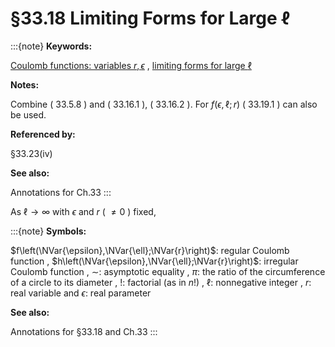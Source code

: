 # §33.18 Limiting Forms for Large ℓ

:::{note}
**Keywords:**

[Coulomb functions: variables $r,\epsilon$](http://dlmf.nist.gov/search/search?q=Coulomb%20functions%3A%20variables%20r%2C%CF%B5) , [limiting forms for large $\ell$](http://dlmf.nist.gov/search/search?q=limiting%20forms%20for%20large%20%E2%84%93)

**Notes:**

Combine ( 33.5.8 ) and ( 33.16.1 ), ( 33.16.2 ). For $f\left(\epsilon,\ell;r\right)$ ( 33.19.1 ) can also be used.

**Referenced by:**

§33.23(iv)

**See also:**

Annotations for Ch.33
:::

As $\ell\to\infty$ with $\epsilon$ and $r$ ( $\neq 0$ ) fixed,

:::{note}
**Symbols:**

$f\left(\NVar{\epsilon},\NVar{\ell};\NVar{r}\right)$: regular Coulomb function , $h\left(\NVar{\epsilon},\NVar{\ell};\NVar{r}\right)$: irregular Coulomb function , $\sim$: asymptotic equality , $\pi$: the ratio of the circumference of a circle to its diameter , $!$: factorial (as in $n!$) , $\ell$: nonnegative integer , $r$: real variable and $\epsilon$: real parameter

**See also:**

Annotations for §33.18 and Ch.33
:::

